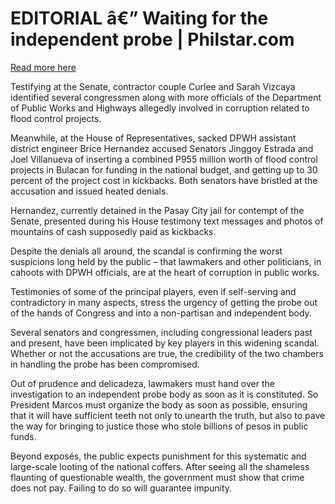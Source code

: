 # EDITORIAL â€” Waiting for the independent probe | Philstar.com

[Read more here](https://www.philstar.com/opinion/2025/09/11/2471928/editorial-waiting-independent-probe)

Testifying at the Senate, contractor couple Curlee and Sarah Vizcaya identified several congressmen along with more officials of the Department of Public Works and Highways allegedly involved in corruption related to flood control projects.

Meanwhile, at the House of Representatives, sacked DPWH assistant district engineer Brice Hernandez accused Senators Jinggoy Estrada and Joel Villanueva of inserting a combined P955 million worth of flood control projects in Bulacan for funding in the national budget, and getting up to 30 percent of the project cost in kickbacks. Both senators have bristled at the accusation and issued heated denials.

Hernandez, currently detained in the Pasay City jail for contempt of the Senate, presented during his House testimony text messages and photos of mountains of cash supposedly paid as kickbacks.

Despite the denials all around, the scandal is confirming the worst suspicions long held by the public – that lawmakers and other politicians, in cahoots with DPWH officials, are at the heart of corruption in public works.

Testimonies of some of the principal players, even if self-serving and contradictory in many aspects, stress the urgency of getting the probe out of the hands of Congress and into a non-partisan and independent body.

Several senators and congressmen, including congressional leaders past and present, have been implicated by key players in this widening scandal. Whether or not the accusations are true, the credibility of the two chambers in handling the probe has been compromised.

Out of prudence and delicadeza, lawmakers must hand over the investigation to an independent probe body as soon as it is constituted. So President Marcos must organize the body as soon as possible, ensuring that it will have sufficient teeth not only to unearth the truth, but also to pave the way for bringing to justice those who stole billions of pesos in public funds.

Beyond exposés, the public expects punishment for this systematic and large-scale looting of the national coffers. After seeing all the shameless flaunting of questionable wealth, the government must show that crime does not pay. Failing to do so will guarantee impunity.